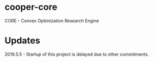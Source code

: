# cooper-core
CORE - Convex Optimization Research Engine

# Updates

2019.5.5 - Startup of this project is delayed due to other commitments.
